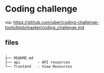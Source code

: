 # Coding challenge
via: https://github.com/uber/coding-challenge-tools/blob/master/coding_challenge.md

## files

```
.
├── README.md
├── api        - API resources
└── frontend   - View Resources
```
